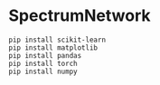 # SpectrumNetwork
```
pip install scikit-learn
pip install matplotlib  
pip install pandas
pip install torch
pip install numpy
```